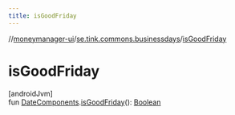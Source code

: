 ```yaml
---
title: isGoodFriday
---
```

//[moneymanager-ui](../../index.html)/[se.tink.commons.businessdays](index.html)/[isGoodFriday](is-good-friday.html)



# isGoodFriday



[androidJvm]\
fun [DateComponents](-date-components/index.html).[isGoodFriday](is-good-friday.html)(): [Boolean](https://kotlinlang.org/api/latest/jvm/stdlib/kotlin/-boolean/index.html)




